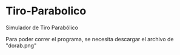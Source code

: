 # Tiro-Parabolico
Simulador de Tiro Parabólico

Para poder correr el programa, se necesita descargar el archivo de "dorab.png"
